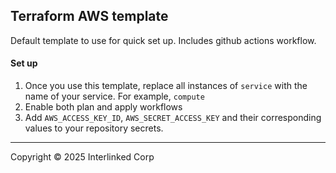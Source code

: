 ## Terraform AWS template

Default template to use for quick set up. Includes github actions workflow.

#### Set up
1. Once you use this template, replace all instances of `service` with the name of your service. For example, `compute`
2. Enable both plan and apply workflows
3. Add `AWS_ACCESS_KEY_ID`, `AWS_SECRET_ACCESS_KEY` and their corresponding values to your repository secrets.


---

Copyright © 2025 Interlinked Corp 
